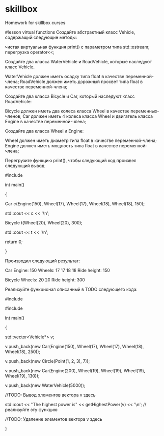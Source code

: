 # skillbox
Homework for skillbox curses

#lesson virtual functions
Создайте абстрактный класс Vehicle, содержащий следующие методы:

чистая виртуальная функция print() с параметром типа std::ostream;
перегрузка operator<<;


Создайте два класса WaterVehicle и RoadVehicle, которые наследуют класс Vehicle.

WaterVehicle должен иметь осадку типа float в качестве переменной-члена;
RoadVehicle должен иметь дорожный просвет типа float в качестве переменной-члена;


Создайте два класса Bicycle и Car, который наследуют класс RoadVehicle:

Bicycle должен иметь два колеса класса Wheel в качестве переменных-членов;
Car должен иметь 4 колеса класса Wheel и двигатель класса Engine в качестве переменной-члена;


Создайте два класса Wheel и Engine:

Wheel должен иметь диаметр типа float в качестве переменной-члена;
Engine должен иметь мощность типа float в качестве переменной-члена;


Перегрузите функцию print(), чтобы следующий код произвел следующий вывод:



#include <iostream>



int main()

{

Car c(Engine(150), Wheel(17), Wheel(17), Wheel(18), Wheel(18), 150);

std::cout << c << '\n';



Bicycle t(Wheel(20), Wheel(20), 300);

std::cout << t << '\n';



return 0;

}



Производил следующий результат:

Car Engine: 150 Wheels: 17 17 18 18 Ride height: 150

Bicycle Wheels: 20 20 Ride height: 300



Реализуйте функционал описанный в TODO следующего кода:



#include <iostream>

#include <vector>



int main()

{

std::vector<Vehicle*> v;

v.push_back(new Car(Engine(150), Wheel(17), Wheel(17), Wheel(18), Wheel(18), 250));

v.push_back(new Circle(Point(1, 2, 3), 7));

v.push_back(new Car(Engine(200), Wheel(19), Wheel(19), Wheel(19), Wheel(19), 130));

v.push_back(new WaterVehicle(5000));



//TODO: Вывод элементов вектора v здесь



std::cout << "The highest power is" << getHighestPower(v) << '\n'; // реализуйте эту функцию



//TODO: Удаление элементов вектора v здесь

}

